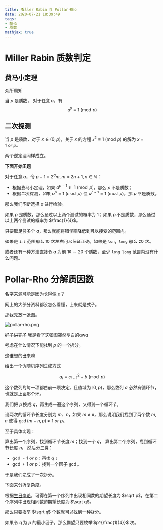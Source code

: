 ```yaml
---
title: Miller Rabin 与 Pollar-Rho
date: 2020-07-21 18:39:49
tags:
- 数论
- 质数
mathjax: true
---
```


# Miller Rabin 质数判定

## 费马小定理

众所周知

当 $p$ 是质数， 对于任意 $a$，有
$$a^p \equiv 1 \pmod{p}$$

## 二次探测

当 $p$ 是质数，对于 $x \in (0, p)$，关于 $x$ 的方程 $x^2 \equiv 1 \pmod{p}$ 的解为 
$x = 1 \ or \ p$。

两个逆定理同样成立。

**下面开始正题**

对于任意 $a$，令 $p - 1 = 2^qm, m = 2n + 1, n \in \mathbb{N}$：
- 根据费马小定理，如果 $a^{p - 1} \not\equiv 1 \pmod{p}$，那么 $p$ 不是质数；
- 根据二次探测，如果 $a^{p} \equiv 1 \pmod{p}$ 但 $a^{p - 1} \equiv 1 \pmod{p}$，那 $p$ 不是质数。

那么我们不断选择 $a$ 进行检验。

如果 $p$ 是质数，那么通过以上两个测试的概率为 $1$；如果 $p$ 不是质数，那么通过以上两个测试的概率为 $\frac{1}{4}$。

只要取足够多个 $a$，那么就能将错误率降低到可以接受的范围内。

如果是 ``int`` 范围那么 $10$ 次左右可以保证正确，如果是 ``long long`` 那么 $20$ 次。

或者还有一种方法直接令 $a$ 为前 $10 \sim 20$ 个质数，至少 ``long long`` 范围内没有什么问题。

# Pollar-Rho 分解质因数

名字来源可能是因为长得像 $\rho$？

网上的大部分资料都没怎么看懂，上来就是式子。

那我先放一张图。

![pollar-rho.png](https://i.loli.net/2020/07/21/mjsvFXi1rCVczKN.png)

~~好了讲完了~~ 我是看了这张图突然明白的qwq

<!-- 我们考虑什么时候待分解的数 $p$ 能被 $n$ 整除。 -->

考虑在什么情况下能找到 $p$ 的一个拆分。

~~这谁想的出来嘛~~

给出一个伪随机序列生成方式

$$a_i \equiv a_{i - 1}^2 + b \pmod{p}$$

这个数列的每一项都由前一项决定，且值域为 $[0, p)$，那么数列 $a$ 必然有循环节，也就是上面那个环。

我们把 $p$ 换成 $q$，再生成一遍这个序列，又得到一个循环节。

设两次的循环节长度分别为 $m$、$n$，如果 $m \not = n$，那么说明我们找到了两个数 $m, n$ 使得 $\gcd(m - n, p) \not = 1 \ or \ p$。

至于具体实现：

算出第一个序列，找到循环节长度 $m$；找到一个 $q$， 算出第二个序列，找到循环节长度 $n$。
然后分三类：
- $\gcd = 1 \ or \ p$：再找 $q$；
- $\gcd \not = 1 \ or \ p$：找到一个因子 $\gcd$。

于是我们完成了一次拆分。

下面来分析复杂度。

根据[生日](https://baike.baidu.com/item/%E7%94%9F%E6%97%A5%E6%82%96%E8%AE%BA/2715290?fr=aladdin)[悖论](https://zh.wikipedia.org/wiki/%E7%94%9F%E6%97%A5%E5%95%8F%E9%A1%8C)，可得在第一个序列中出现相同数的期望长度为 $\sqrt p$，在第二个序列中出现相同数的期望长度为 $\sqrt q$。

那么只要枚举 $\sqrt q$ 个数就可以找到一种拆分。

如果令 $q$ 为 $p$ 的最小因子，那么期望只要枚举 $p^{\frac{1}{4}}$ 次。
